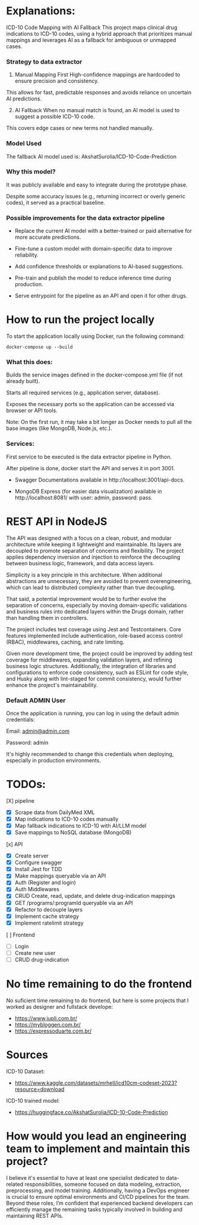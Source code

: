 # Explanations: 
ICD-10 Code Mapping with AI Fallback
This project maps clinical drug indications to ICD-10 codes, using a hybrid approach that prioritizes manual mappings and leverages AI as a fallback for ambiguous or unmapped cases.

### Strategy to data extractor
1. Manual Mapping First
High-confidence mappings are hardcoded to ensure precision and consistency.

This allows for fast, predictable responses and avoids reliance on uncertain AI predictions.

2. AI Fallback
When no manual match is found, an AI model is used to suggest a possible ICD-10 code.

This covers edge cases or new terms not handled manually.

### Model Used
The fallback AI model used is:
AkshatSurolia/ICD-10-Code-Prediction

### Why this model?
It was publicly available and easy to integrate during the prototype phase.

Despite some accuracy issues (e.g., returning incorrect or overly generic codes), it served as a practical baseline.

### Possible improvements for the data extractor pipeline
- Replace the current AI model with a better-trained or paid alternative for more accurate predictions.

- Fine-tune a custom model with domain-specific data to improve reliability.

- Add confidence thresholds or explanations to AI-based suggestions.

- Pre-train and publish the model to reduce inference time during production.

- Serve entrypoint for the pipeline as an API and open it for other drugs.

# How to run the project locally
To start the application locally using Docker, run the following command:

`docker-compose up --build`

### What this does:
Builds the service images defined in the docker-compose.yml file (if not already built).

Starts all required services (e.g., application server, database).

Exposes the necessary ports so the application can be accessed via browser or API tools.

Note: On the first run, it may take a bit longer as Docker needs to pull all the base images (like MongoDB, Node.js, etc.).

### Services:
First service to be executed is the data extractor pipeline in Python.

After pipeline is done, docker start the API and serves it in port 3001. 

- Swagger Documentations available in http://localhost:3001/api-docs.

- MongoDB Express (for easier data visualization) available in http://localhost:8081/ with user: admin, password: pass.

# REST API in NodeJS
The API was designed with a focus on a clean, robust, and modular architecture while keeping it lightweight and maintainable. Its layers are decoupled to promote separation of concerns and flexibility. The project applies dependency inversion and injection to reinforce the decoupling between business logic, framework, and data access layers.

Simplicity is a key principle in this architecture. When additional abstractions are unnecessary, they are avoided to prevent overengineering, which can lead to distributed complexity rather than true decoupling.

That said, a potential improvement would be to further evolve the separation of concerns, especially by moving domain-specific validations and business rules into dedicated layers within the Drugs domain, rather than handling them in controllers.

The project includes test coverage using Jest and Testcontainers. Core features implemented include authentication, role-based access control (RBAC), middlewares, caching, and rate limiting.

Given more development time, the project could be improved by adding test coverage for middlewares, expanding validation layers, and refining business logic structures.
Additionally, the integration of libraries and configurations to enforce code consistency, such as ESLint for code style, and Husky along with lint-staged for commit consistency, would further enhance the project's maintainability.

### Default ADMIN User
Once the application is running, you can log in using the default admin credentials:

Email: admin@admin.com

Password: admin

It's highly recommended to change this credentials when deploying, especially in production environments.

# TODOs:

[X] pipeline
- [x] Scrape data from DailyMed XML
- [x] Map indications to ICD-10 codes manually
- [x] Map fallback indications to ICD-10 with AI/LLM model
- [x] Save mappings to NoSQL database (MongoDB)

[x] API
- [x] Create server
- [x] Configure swagger
- [x] Install Jest for TDD
- [x] Make mappings queryable via an API
- [x] Auth (Register and login)
- [x] Auth Middlewares
- [x] CRUD Create, read, update, and delete drug-indication mappings
- [x] GET /programs/:programId queryable via an API
- [x] Refactor to decouple layers
- [x] Implement cache strategy
- [x] Implement ratelimit strategy

[ ] Frontend
- [ ] Login
- [ ] Create new user
- [ ] CRUD drug-indication

# No time remaining to do the frontend
No suficient time remaining to do frontend, but here is some projects that I worked as designer and fullstack develope:
- https://www.jupli.com.br/
- https://mybloggen.com.br/
- https://expressoduarte.com.br/

# Sources
ICD-10 Dataset: 
- https://www.kaggle.com/datasets/mrhell/icd10cm-codeset-2023?resource=download

ICD-10 trained model:
- https://huggingface.co/AkshatSurolia/ICD-10-Code-Prediction

# How would you lead an engineering team to implement and maintain this project?

I believe it's essential to have at least one specialist dedicated to data-related responsibilities, someone focused on data modeling, extraction, preprocessing, and model training. Additionally, having a DevOps engineer is crucial to ensure optimal environments and CI/CD pipelines for the team. Beyond these roles, I’m confident that experienced backend developers can efficiently manage the remaining tasks typically involved in building and maintaining REST APIs.